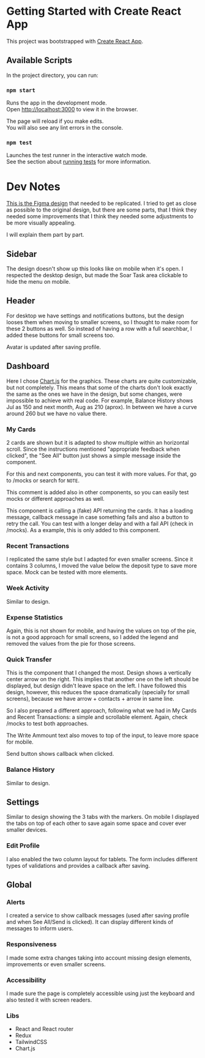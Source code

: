 # Getting Started with Create React App

This project was bootstrapped with [Create React App](https://github.com/facebook/create-react-app).

## Available Scripts

In the project directory, you can run:

### `npm start`

Runs the app in the development mode.\
Open [http://localhost:3000](http://localhost:3000) to view it in the browser.

The page will reload if you make edits.\
You will also see any lint errors in the console.

### `npm test`

Launches the test runner in the interactive watch mode.\
See the section about [running tests](https://facebook.github.io/create-react-app/docs/running-tests) for more information.

# Dev Notes

[This is the Figma design](https://www.figma.com/design/Lf57jfEvFsQjNZdQi07qyv/Soar-Front-End-Dev-Task?node-id=0-1&node-type=canvas&t=Wl1OJOXC4MFsdmtj-0) that needed to be replicated. I tried to get as close as possible to the original design, but there are some parts, that I think they needed some improvements that I think they needed some adjustments to be more visually appealing.

I will explain them part by part.

## Sidebar

The design doesn't show up this looks like on mobile when it's open. I respected the desktop design, but made the Soar Task area clickable to hide the menu on mobile.

## Header

For desktop we have settings and notifications buttons, but the design looses them when moving to smaller screens, so I thought to make room for these 2 buttons as well. So instead of having a row with a full searchbar, I added these buttons for small screens too.

Avatar is updated after saving profile.

## Dashboard

Here I chose [Chart.js](https://www.chartjs.org) for the graphics. These charts are quite customizable, but not completely. This means that some of the charts don't look exactly the same as the ones we have in the design, but some changes, were impossible to achieve with real code. For example, Balance History shows Jul as 150 and next month, Aug as 210 (aprox). In between we have a curve around 260 but we have no value there.

### My Cards

2 cards are shown but it is adapted to show multiple within an horizontal scroll. Since the instructions mentioned "appropriate feedback when clicked", the "See All" button just shows a simple message inside the component.

For this and next components, you can test it with more values. For that, go to /mocks or search for `NOTE`.

This comment is added also in other components, so you can easily test mocks or different approaches as well.

This component is calling a (fake) API returning the cards. It has a loading message, callback message in case something fails and also a button to retry the call. You can test with a longer delay and with a fail API (check in /mocks). As a example, this is only added to this component.

### Recent Transactions

I replicated the same style but I adapted for even smaller screens. Since it contains 3 columns, I moved the value below the deposit type to save more space. Mock can be tested with more elements.

### Week Activity

Similar to design.

### Expense Statistics

Again, this is not shown for mobile, and having the values on top of the pie, is not a good approach for small screens, so I added the legend and removed the values from the pie for those screens.

### Quick Transfer

This is the component that I changed the most. Design shows a vertically center arrow on the right. This implies that another one on the left should be displayed, but design didn't leave space on the left. I have followed this design, however, this reduces the space dramatically (specially for small screens), because we have arrow + contacts + arrow in same line.

So I also prepared a different approach, following what we had in My Cards and Recent Transactions: a simple and scrollable element. Again, check /mocks to test both approaches.

The Write Ammount text also moves to top of the input, to leave more space for mobile.

Send button shows callback when clicked.

### Balance History

Similar to design.

## Settings

Similar to design showing the 3 tabs with the markers. On mobile I displayed the tabs on top of each other to save again some space and cover ever smaller devices.

### Edit Profile

I also enabled the two column layout for tablets. The form includes different types of validations and provides a callback after saving.

## Global

### Alerts

I created a service to show callback messages (used after saving profile and when See All/Send is clicked). It can display different kinds of messages to inform users.

### Responsiveness

I made some extra changes taking into account missing design elements, improvements or even smaller screens.

### Accessibility

I made sure the page is completely accessible using just the keyboard and also tested it with screen readers.

### Libs

- React and React router
- Redux
- TailwindCSS
- Chart.js
